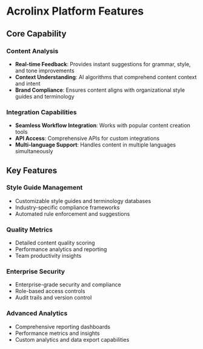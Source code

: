 # Acrolinx Platform Features

## Core Capability

### Content Analysis
- **Real-time Feedback**: Provides instant suggestions for grammar, style, and tone improvements
- **Context Understanding**: AI algorithms that comprehend content context and intent
- **Brand Compliance**: Ensures content aligns with organizational style guides and terminology

### Integration Capabilities
- **Seamless Workflow Integration**: Works with popular content creation tools
- **API Access**: Comprehensive APIs for custom integrations
- **Multi-language Support**: Handles content in multiple languages simultaneously

## Key Features

### Style Guide Management
- Customizable style guides and terminology databases
- Industry-specific compliance frameworks
- Automated rule enforcement and suggestions

### Quality Metrics
- Detailed content quality scoring
- Performance analytics and reporting
- Team productivity insights

### Enterprise Security
- Enterprise-grade security and compliance
- Role-based access controls
- Audit trails and version control

### Advanced Analytics
- Comprehensive reporting dashboards
- Performance metrics and insights
- Custom analytics and data export capabilities 
